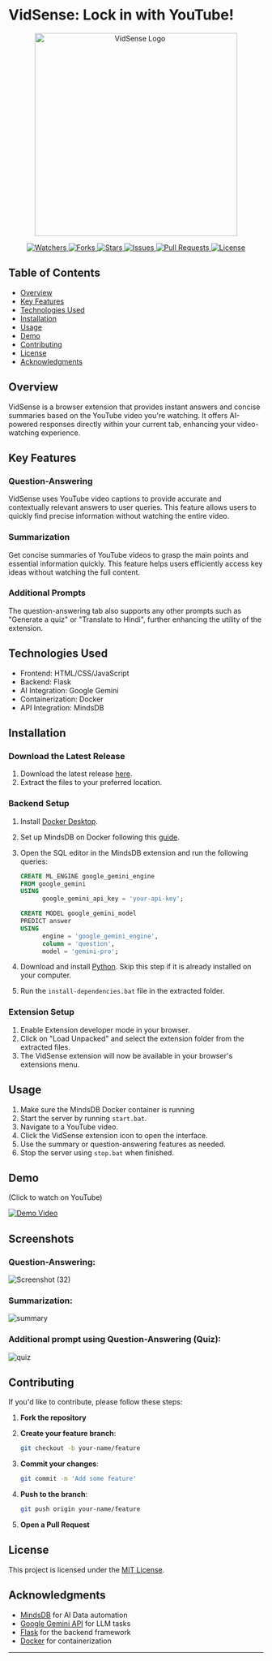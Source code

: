 # VidSense: Lock in with YouTube!

<p align="center">
  <img src="https://github.com/user-attachments/assets/f6607a6e-f1b8-45b9-87f9-96153be44013" width="400" alt="VidSense Logo">
</p>

<p align="center">
  <a href="https://github.com/apoorvsxna/VidSense-MindsDB" target="_blank">
    <img src="https://img.shields.io/github/watchers/apoorvsxna/VidSense-MindsDB?style=for-the-badge&logo=appveyor" alt="Watchers"/>
  </a>
  <a href="https://github.com/apoorvsxna/VidSense-MindsDB/fork" target="_blank">
    <img src="https://img.shields.io/github/forks/apoorvsxna/VidSense-MindsDB?style=for-the-badge&logo=appveyor" alt="Forks"/>
  </a>
  <a href="https://github.com/apoorvsxna/VidSense-MindsDB/stargazers" target="_blank">
    <img src="https://img.shields.io/github/stars/apoorvsxna/VidSense-MindsDB?style=for-the-badge&logo=appveyor" alt="Stars"/>
  </a>
  <a href="https://github.com/apoorvsxna/VidSense-MindsDB/issues" target="_blank">
    <img src="https://img.shields.io/github/issues/apoorvsxna/VidSense-MindsDB?style=for-the-badge&logo=appveyor" alt="Issues"/>
  </a>
  <a href="https://github.com/apoorvsxna/VidSense-MindsDB/pulls" target="_blank">
    <img src="https://img.shields.io/github/issues-pr/apoorvsxna/VidSense-MindsDB?style=for-the-badge&logo=appveyor" alt="Pull Requests"/>
  </a>
  <a href="https://github.com/apoorvsxna/VidSense-MindsDB/blob/master/LICENSE" target="_blank">
    <img src="https://img.shields.io/github/license/apoorvsxna/VidSense-MindsDB?style=for-the-badge&logo=appveyor" alt="License" />
  </a>
</p>

## Table of Contents

- [Overview](#overview)
- [Key Features](#key-features)
- [Technologies Used](#technologies-used)
- [Installation](#installation)
- [Usage](#usage)
- [Demo](#demo)
- [Contributing](#contributing)
- [License](#license)
- [Acknowledgments](#acknowledgments)

## Overview

VidSense is a browser extension that provides instant answers and concise summaries based on the YouTube video you're watching. It offers AI-powered responses directly within your current tab, enhancing your video-watching experience.

## Key Features

### Question-Answering
VidSense uses YouTube video captions to provide accurate and contextually relevant answers to user queries. This feature allows users to quickly find precise information without watching the entire video.

### Summarization
Get concise summaries of YouTube videos to grasp the main points and essential information quickly. This feature helps users efficiently access key ideas without watching the full content.

### Additional Prompts
The question-answering tab also supports any other prompts such as "Generate a quiz" or "Translate to Hindi", further enhancing the utility of the extension.

## Technologies Used

- Frontend: HTML/CSS/JavaScript
- Backend: Flask
- AI Integration: Google Gemini
- Containerization: Docker
- API Integration: MindsDB

## Installation

### Download the Latest Release

1. Download the latest release [here](https://github.com/apoorvsxna/VidSense-MindsDB/releases).
2. Extract the files to your preferred location.

### Backend Setup

1. Install [Docker Desktop](https://docs.docker.com/desktop/install/windows-install/).
2. Set up MindsDB on Docker following this [guide](https://docs.mindsdb.com/setup/self-hosted/docker-desktop).
3. Open the SQL editor in the MindsDB extension and run the following queries:

   ```sql
   CREATE ML_ENGINE google_gemini_engine
   FROM google_gemini
   USING
         google_gemini_api_key = 'your-api-key';

   CREATE MODEL google_gemini_model
   PREDICT answer
   USING
         engine = 'google_gemini_engine',
         column = 'question',
         model = 'gemini-pro';

4. Download and install [Python](https://www.python.org/downloads/). Skip this step if it is already installed on your computer.

5. Run the `install-dependencies.bat` file in the extracted folder.

### Extension Setup

1. Enable Extension developer mode in your browser.
2. Click on "Load Unpacked" and select the extension folder from the extracted files.
3. The VidSense extension will now be available in your browser's extensions menu.

## Usage

1. Make sure the MindsDB Docker container is running
2. Start the server by running `start.bat`.
3. Navigate to a YouTube video.
4. Click the VidSense extension icon to open the interface.
5. Use the summary or question-answering features as needed.
6. Stop the server using `stop.bat` when finished.


## Demo
(Click to watch on YouTube)

[![Demo Video](https://img.youtube.com/vi/ajPk465WY4E/0.jpg)](https://www.youtube.com/watch?v=ajPk465WY4E)

## Screenshots

### Question-Answering:

![Screenshot (32)](https://github.com/user-attachments/assets/a3d9b41f-21f7-4300-b39b-fae9cc7bf0aa)


### Summarization:

![summary](https://github.com/user-attachments/assets/036f5447-4e3a-4b83-8147-c1c8a3395b12)


### Additional prompt using Question-Answering (Quiz):

![quiz](https://github.com/user-attachments/assets/084883fb-f7d5-4eae-a7bf-73b1ce01725a)


## Contributing

If you'd like to contribute, please follow these steps:

1. **Fork the repository**
2. **Create your feature branch**:

   ```bash
   git checkout -b your-name/feature
   ```

3. **Commit your changes**:

   ```bash
   git commit -m 'Add some feature'
   ```

4. **Push to the branch**:

   ```bash
   git push origin your-name/feature
   ```

5. **Open a Pull Request**

## License

This project is licensed under the [MIT License](LICENSE).

## Acknowledgments

- [MindsDB](https://docs.mindsdb.com/what-is-mindsdb) for AI Data automation
- [Google Gemini API](https://ai.google.com/gemini) for LLM tasks
- [Flask](https://flask.palletsprojects.com/en/3.0.x/) for the backend framework
- [Docker](https://www.docker.com/) for containerization

---
